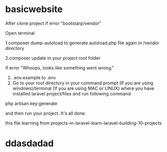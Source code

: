 # basicwebsite

After clone project if error "bootstarp/vendor"

Open terminal

1.composer dump-autoload 
to generate autoload.php file again in /vendor directory

2.composer update 
in your project root folder


if error "Whoops, looks like something went wrong."
1)  .env.example to .env
2) Go to your root directory in your command prompt (If you are using windows)/terminal (If you are using MAC or LINUX) where you have installed laravel project/files and run following command

php artisan key:generate

and then run your project. It's all done.



this file learning from 
projects-in-laravel-learn-laravel-building-10-projects

# ddasdadad
